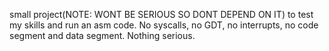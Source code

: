 small project(NOTE: WONT BE SERIOUS SO DONT DEPEND ON IT) to test my skills and run an asm code.
No syscalls, no GDT, no interrupts, no code segment and data segment. Nothing serious.
